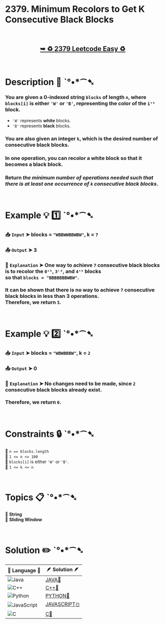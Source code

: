# 2379. Minimum Recolors to Get K Consecutive Black Blocks

</br>

<h2 align="center"> 

<a href="https://leetcode.com/problems/minimum-recolors-to-get-k-consecutive-black-blocks/description/?envType=daily-question&envId=2025-03-08"><strong>➥ ♻️ 2379 Leetcode Easy ♻️ </strong></a>
</h2>

</br>

# Description 📜 ˋ°•*⁀➷

### You are given a **0-indexed** string `blocks` of length `n`, where `blocks[i]` is either `'W'` or `'B'`, representing the color of the `iᵗʰ` block.  

- `'W'` represents **white** blocks.  
- `'B'` represents **black** blocks.

### You are also given an integer `k`, which is the **desired number of consecutive black blocks**.

### **In one operation**, you can recolor a **white block** so that it becomes a **black block**.

### Return *the minimum number of operations needed such that there is at least one occurrence of `k` consecutive black blocks*.

</br>

# Example 💡 1️⃣ ˋ°•*⁀➷

  ### 📥 `Input`  ➤ blocks = `"WBBWWBBWBW"`, k = `7`

  ### 📤 `Output`  ➤ 3

  ### 🔦 `Explanation`  ➤ One way to achieve `7` consecutive black blocks is to recolor the `0ᵗʰ`, `3ʳᵈ`, and `4ᵗʰ` blocks  </br>so that `blocks = "BBBBBBBWBW"`.  </br></br>It can be shown that there is **no way** to achieve `7` consecutive black blocks in **less than 3 operations**.  </br>Therefore, we return `3`.

</br>

# Example 💡 2️⃣ ˋ°•*⁀➷

  ### 📥 `Input` ➤ blocks = `"WBWBBBW"`, k = `2`

  ### 📤 `Output`  ➤ 0

  ### 🔦 `Explanation` ➤  No changes need to be made, since `2` consecutive black blocks already exist.  </br></br>Therefore, we return `0`.

</br>

# Constraints 🔒 ˋ°•*⁀➷

🔹 `n == blocks.length` </br>
🔹 `1 <= n <= 100` </br>
🔹 `blocks[i]` is either `'W'` or `'B'`. </br>
🔹 `1 <= k <= n` </br>

</br>

# Topics 📋 ˋ°•*⁀➷

🔸 **String**  </br>
🔸 **Sliding Window**  </br>

</br>

# Solution ✏️ ˋ°•*⁀➷

| 📒 Language 📒  | 🪶 Solution 🪶 |
| ------------- | ------------- |
|  ![Java](https://img.shields.io/badge/java-%23ED8B00.svg?style=for-the-badge&logo=openjdk&logoColor=white)  | [JAVA🍁]() |
|  ![C++](https://img.shields.io/badge/c++-%2300599C.svg?style=for-the-badge&logo=c%2B%2B&logoColor=white)  | [C++🎲]()  |
|  ![Python](https://img.shields.io/badge/python-3670A0?style=for-the-badge&logo=python&logoColor=ffdd54)    | [PYTHON🍰]() |
| ![JavaScript](https://img.shields.io/badge/javascript-%23323330.svg?style=for-the-badge&logo=javascript&logoColor=%23F7DF1E)   | [JAVASCRIPT☃️]() |
|   ![C](https://img.shields.io/badge/c-%2300599C.svg?style=for-the-badge&logo=c&logoColor=white)   | [C💖]()  |
